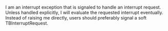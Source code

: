 I am an interrupt exception that is signaled to handle an interrupt request. Unless handled explicitly, I will evaluate the requested interrupt eventually. Instead of raising me directly, users should preferably signal a soft TBInterruptRequest.